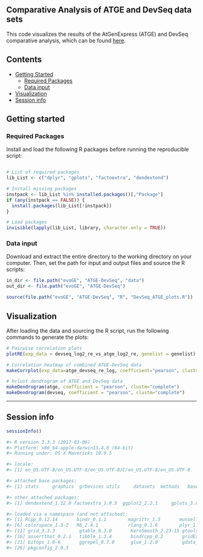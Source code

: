 ## Comparative Analysis of ATGE and DevSeq data sets

This code visualizes the results of the AtGenExpress (ATGE) and DevSeq comparative analysis, which can be found [here](https://github.com/schustischuster/ATGE-DevSeq).


## Contents

* [Getting Started](#getting-started)
  * [Required Packages](#required-packages)
  * [Data input](#data-input)
* [Visualization](#visualization)
* [Session info](#session-info)


## Getting started


### Required Packages
Install and load the following R packages before running the reproducible script:

```R

# List of required packages
lib_List <- c("dplyr", "gplots", "factoextra", "dendextend")

# Install missing packages
instpack <- lib_List %in% installed.packages()[,"Package"]
if (any(instpack == FALSE)) {
  install.packages(lib_List[!instpack])
}

# Load packages
invisible(lapply(lib_List, library, character.only = TRUE))

```
  
### Data input
Download and extract the entire directory to the working directory on your computer. Then, set the path for input and output files and source the R scripts:

```R
in_dir <- file.path("evoGE", "ATGE-DevSeq", "data")
out_dir <- file.path("evoGE", "ATGE-DevSeq")

source(file.path("evoGE", "ATGE-DevSeq", "R", "DevSeq_ATGE_plots.R"))

```

## Visualization

After loading the data and sourcing the R script, run the following commands to generate the plots:

```R
# Pairwise correlation plots
plotRE(exp_data = devseq_log2_re_vs_atge_log2_re, genelist = genelist)

# Correlation heatmap of combined ATGE-DevSeq data
makeCorrplot(exp_data=atge_devseq_re_log, coefficient="pearson", clustm="complete")

# hclust dendrogram of ATGE and DevSeq data
makeDendrogram(atge, coefficient = "pearson", clustm="complete")
makeDendrogram(devseq, coefficient = "pearson", clustm="complete")

```

---
## Session info

```R
sessionInfo()
```

```R
#> R version 3.3.3 (2017-03-06)
#> Platform: x86_64-apple-darwin13.4.0 (64-bit)
#> Running under: OS X Mavericks 10.9.5

#> locale:
#> [1] en_US.UTF-8/en_US.UTF-8/en_US.UTF-8/C/en_US.UTF-8/en_US.UTF-8

#> attached base packages:
#> [1] stats     graphics  grDevices utils     datasets  methods   base   

#> other attached packages:
#> [1] dendextend_1.12.0 factoextra_1.0.5  ggplot2_2.2.1     gplots_3.0.1.1    dplyr_0.7.4 

#> loaded via a namespace (and not attached):
#> [1] Rcpp_0.12.14       bindr_0.1.1        magrittr_1.5       munsell_0.5.0      viridisLite_0.3.0 
#> [6] colorspace_1.3-2   R6_2.4.1           rlang_0.1.6        plyr_1.8.4         caTools_1.17.1    
#> [11] grid_3.3.3         gtable_0.3.0       KernSmooth_2.23-15 gtools_3.5.0       lazyeval_0.2.1    
#> [16] assertthat_0.2.1   tibble_1.3.4       bindrcpp_0.2       gridExtra_2.3      viridis_0.5.1     
#> [21] bitops_1.0-6       ggrepel_0.7.0      glue_1.2.0         gdata_2.18.0       scales_0.5.0      
#> [26] pkgconfig_2.0.3  

```
